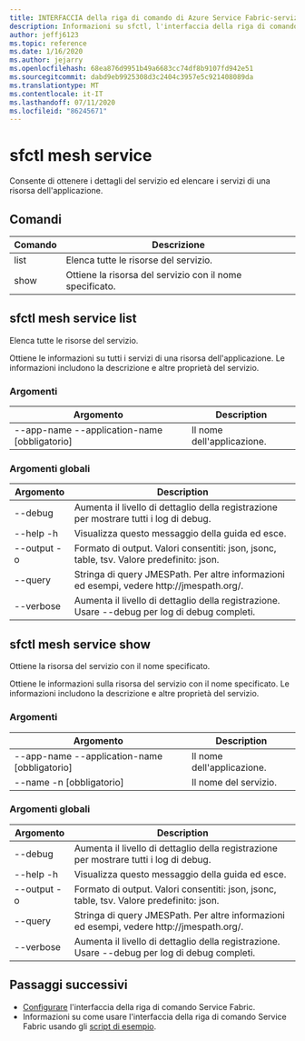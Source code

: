 ```yaml
---
title: INTERFACCIA della riga di comando di Azure Service Fabric-servizio mesh sfctl
description: Informazioni su sfctl, l'interfaccia della riga di comando di Azure Service Fabric. Include un elenco di comandi per ottenere i dettagli del servizio per una risorsa dell'applicazione.
author: jeffj6123
ms.topic: reference
ms.date: 1/16/2020
ms.author: jejarry
ms.openlocfilehash: 68ea876d9951b49a6683cc74df8b9107fd942e51
ms.sourcegitcommit: dabd9eb9925308d3c2404c3957e5c921408089da
ms.translationtype: MT
ms.contentlocale: it-IT
ms.lasthandoff: 07/11/2020
ms.locfileid: "86245671"
---
```

# <a name="sfctl-mesh-service"></a>sfctl mesh service
Consente di ottenere i dettagli del servizio ed elencare i servizi di una risorsa dell'applicazione.

## <a name="commands"></a>Comandi

|Comando|Descrizione|
| --- | --- |
| list | Elenca tutte le risorse del servizio. |
| show | Ottiene la risorsa del servizio con il nome specificato. |

## <a name="sfctl-mesh-service-list"></a>sfctl mesh service list
Elenca tutte le risorse del servizio.

Ottiene le informazioni su tutti i servizi di una risorsa dell'applicazione. Le informazioni includono la descrizione e altre proprietà del servizio.

### <a name="arguments"></a>Argomenti

|Argomento|Description|
| --- | --- |
| --app-name --application-name [obbligatorio] | Il nome dell'applicazione. |

### <a name="global-arguments"></a>Argomenti globali

|Argomento|Description|
| --- | --- |
| --debug | Aumenta il livello di dettaglio della registrazione per mostrare tutti i log di debug. |
| --help -h | Visualizza questo messaggio della guida ed esce. |
| --output -o | Formato di output.  Valori consentiti\: json, jsonc, table, tsv.  Valore predefinito\: json. |
| --query | Stringa di query JMESPath. Per altre informazioni ed esempi, vedere http\://jmespath.org/. |
| --verbose | Aumenta il livello di dettaglio della registrazione. Usare --debug per log di debug completi. |

## <a name="sfctl-mesh-service-show"></a>sfctl mesh service show
Ottiene la risorsa del servizio con il nome specificato.

Ottiene le informazioni sulla risorsa del servizio con il nome specificato. Le informazioni includono la descrizione e altre proprietà del servizio.

### <a name="arguments"></a>Argomenti

|Argomento|Description|
| --- | --- |
| --app-name --application-name [obbligatorio] | Il nome dell'applicazione. |
| --name -n                     [obbligatorio] | Il nome del servizio. |

### <a name="global-arguments"></a>Argomenti globali

|Argomento|Description|
| --- | --- |
| --debug | Aumenta il livello di dettaglio della registrazione per mostrare tutti i log di debug. |
| --help -h | Visualizza questo messaggio della guida ed esce. |
| --output -o | Formato di output.  Valori consentiti\: json, jsonc, table, tsv.  Valore predefinito\: json. |
| --query | Stringa di query JMESPath. Per altre informazioni ed esempi, vedere http\://jmespath.org/. |
| --verbose | Aumenta il livello di dettaglio della registrazione. Usare --debug per log di debug completi. |


## <a name="next-steps"></a>Passaggi successivi
- [Configurare](service-fabric-cli.md) l'interfaccia della riga di comando Service Fabric.
- Informazioni su come usare l'interfaccia della riga di comando Service Fabric usando gli [script di esempio](./scripts/sfctl-upgrade-application.md).

